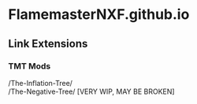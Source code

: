 # FlamemasterNXF.github.io
## Link Extensions 
### TMT Mods
/The-Inflation-Tree/ <br>
/The-Negative-Tree/ [VERY WIP, MAY BE BROKEN]
